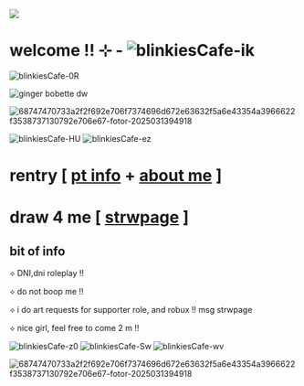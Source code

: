 ![](https://komarev.com/ghpvc/?username=litteryzu&color=641c41&style=for-the-badge&label=PROFILE+VIEWS) 

#  welcome !! ⊹ -  ![blinkiesCafe-ik](https://github.com/user-attachments/assets/3683360d-a7be-4ac7-92c3-a017fb1ecffc)

![blinkiesCafe-0R](https://github.com/user-attachments/assets/820bd350-85ef-4d89-ad4e-508afcebeaba)


![ginger bobette dw](https://github.com/user-attachments/assets/6d12480e-ced4-4067-858f-b071811bcab8)



![68747470733a2f2f692e706f7374696d672e63632f5a6e43354a3966622f3538737130792e706e67-fotor-2025031394918](https://github.com/user-attachments/assets/cefe330c-a9cb-4391-82bf-85a8c523285a)

![blinkiesCafe-HU](https://github.com/user-attachments/assets/12e1704e-3721-4c5f-a6aa-bc811e5492c0) ![blinkiesCafe-ez](https://github.com/user-attachments/assets/6a9aa742-2abe-46d2-82f1-9b30f683c533)


# rentry  [ [pt info](https://rentry.co/yxhpbenr)   +  [about me](https://rentry.co/iwkuoa5h) ]


# draw 4 me  [ [strwpage](https://yzuwi.straw.page) ]

## bit of info 
⟡ DNI,dni roleplay !! 

⟡ do not boop me !!

⟡ i do art requests for supporter role, and robux !! msg strwpage 

⟡ nice girl, feel free to come 2 m !!

![blinkiesCafe-z0](https://github.com/user-attachments/assets/fa1629ea-3c75-4620-b682-eef899390b3e) ![blinkiesCafe-Sw](https://github.com/user-attachments/assets/42352588-08f8-4340-852f-03b65a79d9c2) ![blinkiesCafe-wv](https://github.com/user-attachments/assets/6a286a4d-8873-4d04-9a03-fac62bbdb3dd)

![68747470733a2f2f692e706f7374696d672e63632f5a6e43354a3966622f3538737130792e706e67-fotor-2025031394918](https://github.com/user-attachments/assets/cefe330c-a9cb-4391-82bf-85a8c523285a)




















